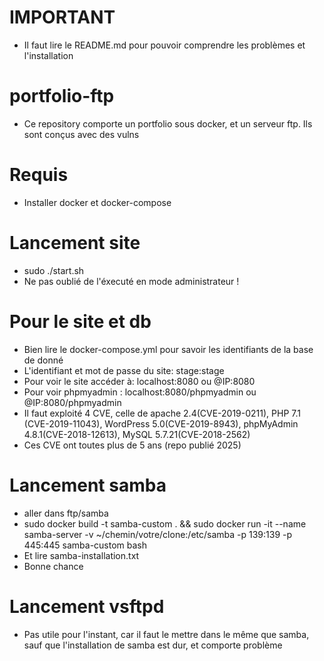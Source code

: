 # IMPORTANT
- Il faut lire le README.md pour pouvoir comprendre les problèmes et l'installation
# portfolio-ftp
- Ce repository comporte un portfolio sous docker, et un serveur ftp. Ils sont conçus avec des vulns
# Requis
- Installer docker et docker-compose
# Lancement site 
- sudo ./start.sh
- Ne pas oublié de l'éxecuté en mode administrateur !
# Pour le site et db
- Bien lire le docker-compose.yml pour savoir les identifiants de la base de donné
- L'identifiant et mot de passe du site: stage:stage
- Pour voir le site accéder à: localhost:8080 ou @IP:8080
- Pour voir phpmyadmin : localhost:8080/phpmyadmin ou @IP:8080/phpmyadmin
- Il faut exploité 4 CVE, celle de apache 2.4(CVE-2019-0211), PHP 7.1 (CVE-2019-11043), WordPress 5.0(CVE-2019-8943), phpMyAdmin 4.8.1(CVE-2018-12613), MySQL 5.7.21(CVE-2018-2562)
- Ces CVE ont toutes plus de 5 ans (repo publié 2025)
# Lancement samba
- aller dans ftp/samba
- sudo docker build -t samba-custom . && sudo docker run -it --name samba-server -v ~/chemin/votre/clone:/etc/samba -p 139:139 -p 445:445 samba-custom bash
- Et lire samba-installation.txt
- Bonne chance
# Lancement vsftpd
- Pas utile pour l'instant, car il faut le mettre dans le même que samba, sauf que l'installation de samba est dur, et comporte problème

